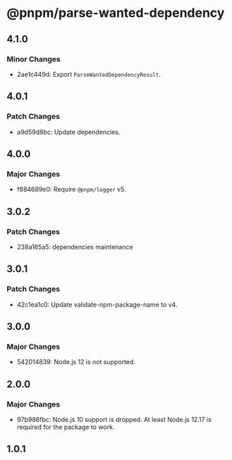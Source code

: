 # @pnpm/parse-wanted-dependency

## 4.1.0

### Minor Changes

- 2ae1c449d: Export `ParseWantedDependencyResult`.

## 4.0.1

### Patch Changes

- a9d59d8bc: Update dependencies.

## 4.0.0

### Major Changes

- f884689e0: Require `@pnpm/logger` v5.

## 3.0.2

### Patch Changes

- 238a165a5: dependencies maintenance

## 3.0.1

### Patch Changes

- 42c1ea1c0: Update validate-npm-package-name to v4.

## 3.0.0

### Major Changes

- 542014839: Node.js 12 is not supported.

## 2.0.0

### Major Changes

- 97b986fbc: Node.js 10 support is dropped. At least Node.js 12.17 is required for the package to work.

## 1.0.1

